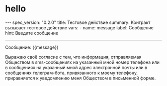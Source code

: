 <h1 class="contract">hello</h1>
---
spec_version: "0.2.0"
title: Тестовое действие
summary: Контракт вызывает тестовое действие
vars: 
  - name: message
    label: Сообщение
    hint: Введите сообщение

---

Сообщение: {{message}}

Выражаю своё согласие с тем, что информация, отправляемая Обществом в sms-сообщениях на указанный мной номер телефона или в сообщениях на указанный мной адрес электронной почты или в сообщениях телеграм-бота, привязанного к моему телефону, приравняется к уведомлению меня Обществом в письменной форме.
